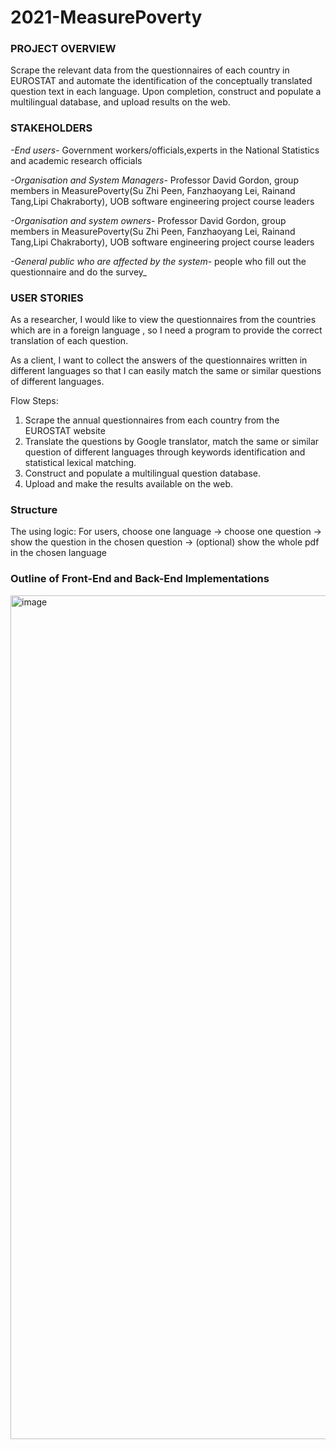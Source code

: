 # 2021-MeasurePoverty

### PROJECT OVERVIEW
Scrape the relevant data from the questionnaires of each country in EUROSTAT and automate the identification of the conceptually translated question text in each language. Upon completion, construct and populate a multilingual database, and upload results on the web.



### STAKEHOLDERS

_-End users-_ Government workers/officials,experts in the National Statistics and academic research officials 

_-Organisation and System Managers-_ Professor David Gordon, group members in MeasurePoverty(Su Zhi Peen, Fanzhaoyang Lei, Rainand Tang,Lipi Chakraborty), UOB software engineering project course leaders

_-Organisation and system owners-_ Professor David Gordon, group members in MeasurePoverty(Su Zhi Peen, Fanzhaoyang Lei, Rainand Tang,Lipi Chakraborty), UOB software engineering project course leaders

_-General public who are affected by the system-_ people who fill out the questionnaire and do the survey_




### USER STORIES


As a researcher, I would like to view the questionnaires from the countries which are in a foreign language , so I need a program to provide the correct translation of each question.

As a client, I want to collect the answers of the questionnaires written in different languages so that I can easily match the same or similar questions of different languages.



Flow Steps:
1. Scrape the annual questionnaires from each country from the EUROSTAT website
2. Translate the questions by Google translator, match the same or similar question of different languages through keywords identification and statistical lexical matching.
3. Construct and populate a multilingual question database.
4. Upload and make the results available on the web.

### Structure
The using logic:
For users, choose one language -> choose one question -> show the question in the chosen question -> (optional) show the whole pdf in the chosen language

### Outline of Front-End and Back-End Implementations 

<img width="1350" alt="image" src="https://user-images.githubusercontent.com/72454289/145710454-b866d069-bfb2-47e5-80f1-c973cb69be0f.png">






